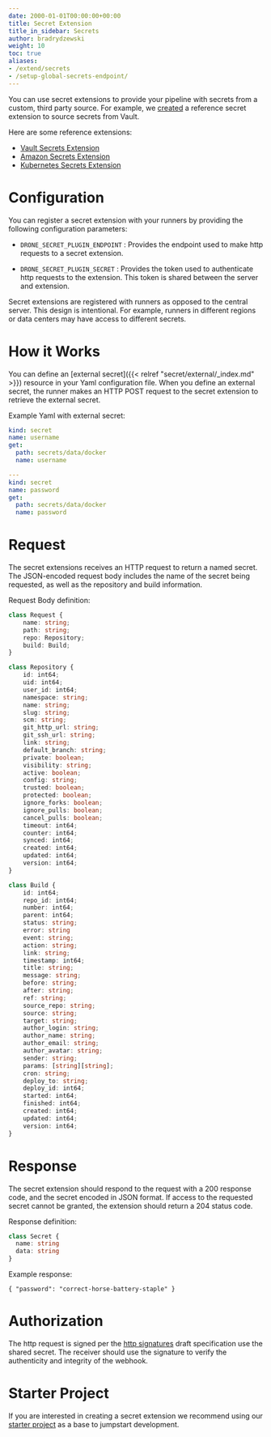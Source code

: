 ```yaml
---
date: 2000-01-01T00:00:00+00:00
title: Secret Extension
title_in_sidebar: Secrets
author: bradrydzewski
weight: 10
toc: true
aliases:
- /extend/secrets
- /setup-global-secrets-endpoint/
---
```


You can use secret extensions to provide your pipeline with secrets from a custom, third party source. For example, we [created](https://github.com/drone/drone-vault) a reference secret extension to source secrets from Vault.

Here are some reference extensions:

* [Vault Secrets Extension](https://github.com/drone/drone-vault)
* [Amazon Secrets Extension](https://github.com/drone/drone-amazon-secrets)
* [Kubernetes Secrets Extension](https://github.com/drone/drone-kubernetes-secrets)

# Configuration

You can register a secret extension with your runners by providing the following configuration parameters:

* `DRONE_SECRET_PLUGIN_ENDPOINT`
  : Provides the endpoint used to make http requests to a secret extension.

* `DRONE_SECRET_PLUGIN_SECRET`
  : Provides the token used to authenticate http requests to the extension. This token is shared between the server and extension.

<div class="alert">
Secret extensions are registered with runners as opposed to the central server. This design is intentional. For example, runners in different regions or data centers may have access to different secrets.
</div>

# How it Works

You can define an [external secret]({{< relref "secret/external/_index.md" >}}) resource in your Yaml configuration file. When you define an external secret, the runner makes an HTTP POST request to the secret extension to retrieve the external secret.

Example Yaml with external secret:

```yaml  {linenos=table}
kind: secret
name: username
get:
  path: secrets/data/docker
  name: username

---
kind: secret
name: password
get:
  path: secrets/data/docker
  name: password
```

# Request

The secret extensions receives an HTTP request to return a named secret. The JSON-encoded request body includes the name of the secret being requested, as well as the repository and build information.

Request Body definition:

```typescript  {linenos=table}
class Request {
    name: string;
    path: string;
    repo: Repository;
    build: Build;
}
```

```typescript  {linenos=table}
class Repository {
    id: int64;
    uid: int64;
    user_id: int64;
    namespace: string;
    name: string;
    slug: string;
    scm: string;
    git_http_url: string;
    git_ssh_url: string;
    link: string;
    default_branch: string;
    private: boolean;
    visibility: string;
    active: boolean;
    config: string;
    trusted: boolean;
    protected: boolean;
    ignore_forks: boolean;
    ignore_pulls: boolean;
    cancel_pulls: boolean;
    timeout: int64;
    counter: int64;
    synced: int64;
    created: int64;
    updated: int64;
    version: int64;
}
```

```typescript  {linenos=table}
class Build {
    id: int64;
    repo_id: int64;
    number: int64;
    parent: int64;
    status: string;
    error: string
    event: string;
    action: string;
    link: string;
    timestamp: int64;
    title: string;
    message: string;
    before: string;
    after: string;
    ref: string;
    source_repo: string;
    source: string;
    target: string;
    author_login: string;
    author_name: string;
    author_email: string;
    author_avatar: string;
    sender: string;
    params: [string][string];
    cron: string;
    deploy_to: string;
    deploy_id: int64;
    started: int64;
    finished: int64;
    created: int64;
    updated: int64;
    version: int64;
}
```

# Response

The secret extension should respond to the request with a 200 response code, and the secret encoded in JSON format. If access to the requested secret cannot be granted, the extension should return a 204 status code.

Response definition:

```typescript  {linenos=table}
class Secret {
  name: string
  data: string
}
```

Example response:

```
{ "password": "correct-horse-battery-staple" }
```


# Authorization

The http request is signed per the [http signatures](https://tools.ietf.org/html/draft-cavage-http-signatures-10) draft specification use the shared secret. The receiver should use the signature to verify the authenticity and integrity of the webhook.

# Starter Project

If you are interested in creating a secret extension we recommend using our [starter project](https://github.com/drone/boilr-secret) as a base to jumpstart development.
